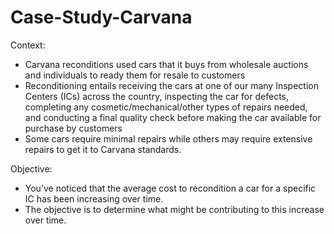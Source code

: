 # Case-Study-Carvana
Context:
- Carvana reconditions used cars that it buys from wholesale auctions and individuals to ready them for resale to customers
- Reconditioning entails receiving the cars at one of our many Inspection Centers (ICs) across the country, inspecting the car for defects, completing any cosmetic/mechanical/other types of repairs needed, and conducting a final quality check before making the car available for purchase by customers
- Some cars require minimal repairs while others may require extensive repairs to get it to Carvana standards.

Objective:
- You’ve noticed that the average cost to recondition a car for a specific IC has been increasing over time.
- The objective is to determine what might be contributing to this increase over time.
